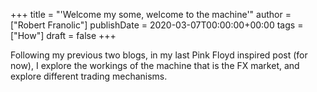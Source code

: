 +++
title = "'Welcome my some, welcome to the machine'"
author = ["Robert Franolic"]
publishDate = 2020-03-07T00:00:00+00:00
tags = ["How"]
draft = false
+++

Following my previous two blogs, in my last Pink Floyd inspired post
(for now), I explore the workings of the machine that is the FX
market, and explore different trading mechanisms.